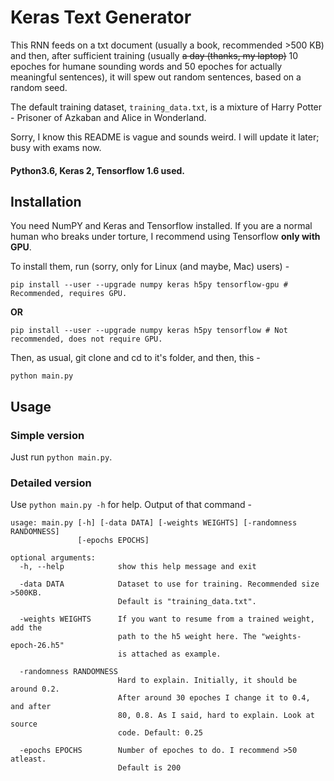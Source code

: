 # Keras Text Generator

This RNN feeds on a txt document (usually a book, recommended >500 KB) and then, after sufficient training (usually ~~a day (thanks, my laptop)~~ 10 epoches for humane sounding words and 50 epoches for actually meaningful sentences), it will spew out random sentences, based on a random seed.

The default training dataset, `training_data.txt`, is a mixture of Harry Potter - Prisoner of Azkaban and Alice in Wonderland.

Sorry, I know this README is vague and sounds weird. I will update it later; busy with exams now.

#### Python3.6, Keras 2, Tensorflow 1.6 used.

## Installation

You need NumPY and Keras and Tensorflow installed. If you are a normal human who breaks under torture, I recommend using Tensorflow **only with GPU**.

To install them, run (sorry, only for Linux (and maybe, Mac) users) -
```
pip install --user --upgrade numpy keras h5py tensorflow-gpu # Recommended, requires GPU.
```
**OR**
```
pip install --user --upgrade numpy keras h5py tensorflow # Not recommended, does not require GPU.
```

Then, as usual, git clone and cd to it's folder, and then, this -
```
python main.py
```
## Usage

### Simple version
Just run `python main.py`.
### Detailed version
Use `python main.py -h` for help. Output of that command -
```
usage: main.py [-h] [-data DATA] [-weights WEIGHTS] [-randomness RANDOMNESS]
               [-epochs EPOCHS]

optional arguments:
  -h, --help            show this help message and exit

  -data DATA            Dataset to use for training. Recommended size >500KB.
                        Default is "training_data.txt".

  -weights WEIGHTS      If you want to resume from a trained weight, add the
                        path to the h5 weight here. The "weights-epoch-26.h5"
                        is attached as example.

  -randomness RANDOMNESS
                        Hard to explain. Initially, it should be around 0.2.
                        After around 30 epoches I change it to 0.4, and after
                        80, 0.8. As I said, hard to explain. Look at source
                        code. Default: 0.25

  -epochs EPOCHS        Number of epoches to do. I recommend >50 atleast.
                        Default is 200
```
